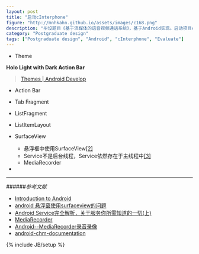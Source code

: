 ```yaml
---
layout: post
title: "启动cInterphone"
figure: "http://mnhkahn.github.io/assets/images/c168.png"
description: "毕设题目《基于流媒体的语音视频通话系统》，基于Android实现。启动项目cInterphone"
category: "Postgraduate design"
tags: ["Postgraduate design", "Android", "cInterphone", "Evaluate"]
---
```

+ Theme

**Holo Light with Dark Action Bar**
> [Themes | Android Develop](http://developer.android.com/design/style/themes.html)

+ Action Bar
+ Tab Fragment
+ ListFragment
+ ListItemLayout


+ SurfaceView

	+ 悬浮框中使用SurfaceView[[2]](#2)
	+ Service不是后台线程，Service依然存在于主线程中[[3]](#3)
	+ MediaRecorder
+ 

---
######*参考文献*
+ <a name="1"></a>[Introduction to Android](http://developer.android.com/guide/index.html)
+ <a name="2"></a>[android 悬浮窗使用surfaceview的问题](http://blog.csdn.net/fly06102559/article/details/6996692)
+ <a name="3"></a>[Android Service完全解析，关于服务你所需知道的一切(上)](http://blog.csdn.net/guolin_blog/article/details/11952435)
+ <a name="4"></a>[MediaRecorder](http://developer.android.com/reference/android/media/MediaRecorder.html)
+ <a name="5"></a>[Android--MediaRecorder录音录像](http://www.cnblogs.com/plokmju/p/android_MediaRecorder.html)
+ <a name="6"></a>[android-chm-documentation](https://code.google.com/p/android-chm-documentation/downloads/detail?name=Android.4.2.documentation-1.6.zip&can=2&q=)

{% include JB/setup %}